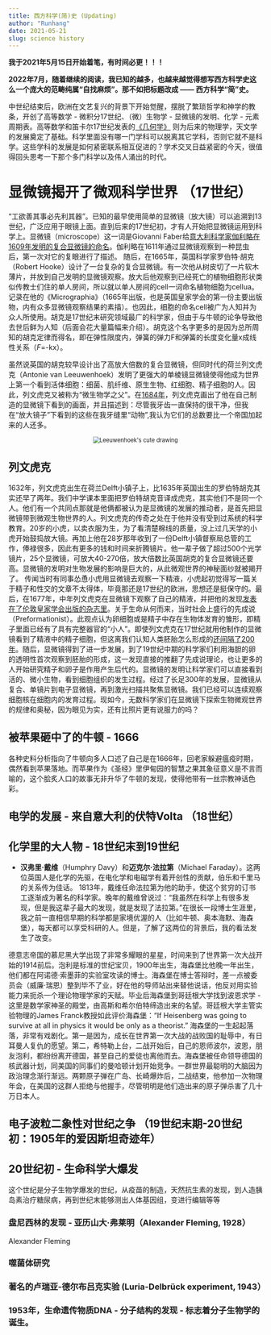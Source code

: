 ```yaml
---
title: 西方科学(简)史 (Updating)
author: "Runhang"
date: 2021-05-21
slug: science history
---
```

**我于2021年5月15日开始着笔，有时间必更！！！**

**2022年7月，随着继续的阅读，我已知的越多，也越来越觉得想写西方科学史这么一个庞大的范畴纯属“自找麻烦”。那不如把标题改成 —— 西方科学“简”史。**

中世纪结束后，欧洲在文艺复兴的背景下开始觉醒，摆脱了繁琐哲学和神学的教条，开创了高等数学 - 微积分17世纪、（微）生物学 - 显微镜的发明、化学 - 元素周期表。高等数学和笛卡尔17世纪发表的[《几何学》](https://baike.baidu.com/item/%E7%AC%9B%E5%8D%A1%E5%B0%94/85475?fromtitle=%E7%AC%9B%E5%8D%A1%E5%84%BF&fromid=156583)
则为后来的物理学，天文学的发展奠定了基础。科学里面没有哪一门学科可以脱离其它学科，否则它就不是科学。这些学科的发展是如何紧密联系相互促进的？学术交叉日益紧密的今天，很值得回头思考一下那个多门科学以及伟人涌出的时代。

# 显微镜揭开了微观科学世界 （17世纪）

“工欲善其事必先利其器”。已知的最早使用简单的显微镜（放大镜）可以追溯到13世纪，广泛应用于眼镜上面。直到后来的17世纪初，才有人开始把显微镜运用到科学上。显微镜（microscope）这一词是Giovanni Faber给[意大利科学家伽利略在1609年发明的复合显微镜的命名](https://www.ncbi.nlm.nih.gov/pmc/articles/PMC4422127/)。伽利略在1611年通过显微镜观察到一种昆虫后，第一次对它的复眼进行了描述。
随后，在1665年，英国科学家罗伯特·胡克（Robert Hooke）设计了一台复杂的复合显微镜。有一次他从树皮切了一片软木薄片，并放到自己发明的显微镜观察。放大后他观察到已经死亡的植物细胞形状类似传教士们住的单人房间，所以就以单人房间的cell一词命名植物细胞为cellua。记录在他的《Micrographia》（1665年出版，也是英国皇家学会的第一份主要出版物，内有众多显微镜观察结果的素描）。也因此，细胞的命名cell被广为人知并为众人所使用。胡克是17世纪末研究领域最广的科学家，但由于与牛顿的论争导致他去世后鲜为人知（后面会花大量篇幅来介绍）。胡克这个名字更多的是因为总所周知的胡克定律而得名，即在弹性限度内，弹簧的弹力F和弹簧的长度变化量x成线性关系（_F_=-kx）。

虽然说英国的胡克较早设计出了高放大倍数的复合显微镜，但同时代的荷兰列文虎克（Antonie van Leeuwenhoek）发明了更强大的单棱镜显微镜使得他成为世界上第一个看到活体细胞：细菌、肌纤维、原生生物、红细胞、精子细胞的人。因此，列文虎克又被称为“微生物学之父”。在[1684年](https://www.youtube.com/watch?v=laeowpY5WPE&t=12s)，列文虎克画出了他在自己制造的显微镜下看到的画面，并且描述到：尽管我牙齿一直保持的很干净，但我在“放大镜子”下看到的这些在我牙缝里“动物”,我认为它们的总数要比一个帝国加起来的人还多。

<center>
<img src="/cn/Website_pics/leeuwenhoek.png" alt="Leeuwenhoek's cute drawing" style="zoom:80%;" />
</center>

## 列文虎克
1632年，列文虎克出生在荷兰Delft小镇子上，比1635年英国出生的罗伯特胡克其实还早了两年。我们中学课本里面把罗伯特胡克音译成虎克，其实他们不是同一个人。他们有一个共同点那就是他俩都被认为是显微镜的发展的推动者，是首先把显微镜带到微观生物世界的人。列文虎克的传奇之处在于他并没有受到过系统的科学教育。20岁的小虎，以卖衣服为生，为了看清楚棉线的质量，没上过几天学的小虎开始鼓捣放大镜。再加上他在28岁那年收到了一份Delft小镇督察局总管的工作，俸禄很多，因此有更多的钱和时间来折腾镜片。他一辈子做了超过500个光学镜片，25个显微镜，可放大40-270倍，放大倍数比英国胡克的复合显微镜还要高。显微镜的发明对生物发展的影响是巨大的，从此微观世界的神秘面纱就被揭开了。 传闻当时有同事怂恿小虎用显微镜去观察一下精液，小虎起初觉得写一篇关于精子和性交的文章不太得体，毕竟那还是17世纪的欧洲，思想还是挺保守的。最后，在1677年，中年列文虎克在显微镜下观察了自己的精液，并把他的发现[发表在了伦敦皇家学会出版的杂志里](https://archive.org/details/philtrans01261904)。关于生命从何而来，当时社会上盛行的先成说（Preformationist）。此观点认为卵细胞或是精子中存在生物体发育的雏形，即精子里面已经有了具有完整器官的“小人”。即使列文虎克在17世纪就用他制作的显微镜看到了精液中的精子细胞，但这离我们认知人类胚胎怎么形成的[还间隔了200年](https://www.smithsonianmag.com/science-nature/scientists-finally-unravel-mysteries-sperm-180963578/)。随后，显微镜得到了进一步发展，到了19世纪中期的科学家们利用海胆的卵的透明性首次观察到胚胎的形成，这一发现直接的推翻了先成说理论，也让更多的人开始研究精子和卵子是作用产生后代的。显微镜的发明让科学家们可以直接看到活的、微小生物，看到细胞组织的发生过程。经过了长足300年的发展，显微镜从复合、单镜片到电子显微镜，再到激光扫描共聚焦显微镜。我们已经可以连续观察细胞核在细胞内的发育过程。现如今，无数科学家们在显微镜下探索生物微观世界的规律和奥秘，因为眼见为实，还有比照片更有说服力的吗？

## 被苹果砸中了的牛顿 - 1666

各种史料分析指向了牛顿向多人口述了自己是在1666年，回老家躲避瘟疫时期，偶然看到苹果落地。而苹果作为《圣经》里伊甸园的智慧之果其象征意义是不言而喻的，这个脍炙人口的故事无非升华了牛顿的发现，使得他带有一丝宗教神话色彩。


## 电学的发展 - 来自意大利的伏特Volta （18世纪）

## 化学里的大人物 - 18世纪末到19世纪

- **汉弗里·戴维**（Humphry Davy）和**迈克尔·法拉第**（Michael Faraday）。这两位英国人是化学的先驱，在电化学和电磁学有着开创性的贡献，伯乐和千里马的关系传为佳话。
1813年，戴维任命法拉第为他的助手，使这个贫穷的订书工逐渐成为著名的科学家。晚年的戴维曾说过：“我虽然在科学上有很多发现，但是我这辈子最大的发现，就是发现了法拉第。”在很长一段博士生涯里，我之前一直相信早期的科学都是家境优渥的人（比如牛顿、奥本海默、海森堡），每天都可以享受科研的人。但是，了解了这两位的背景后，我的看法发生了改变。

德意志帝国的慕尼黑大学出现了非常多耀眼的星星，时间来到了世界第一次大战开始的1914前后。泡利是标准的世纪宝贝，1900年出生，海森堡比他晚一年出生，他们都在阿诺德·索墨菲的实验室攻读的博士。海森堡在博士答辩时，差一点被委员会（威廉·瑞恩）整到毕不了业，好在他的导师站出来替他说话，他反对用实验能力来扼杀一个理论物理学家的天赋。毕业后海森堡到哥廷根大学找到波恩求学 - 这里是数学家神圣的殿堂，由高斯和希尔伯特缔造出来的名望。哥廷根大学主管实验物理的James Franck教授如此评价海森堡：“If Heisenberg was going to survive at all in physics it would be only as a theorist.”
海森堡的一生起起落落，非常有戏剧化。第一是因为，成长在世界第一次大战的战败国的耻辱中，有日耳曼人复仇的愿望。第二，希特勒上台，二战开始后，自己的恩师波尔，波恩，朋友泡利，都纷纷离开德国，甚至自己的爱徒也离他而去。海森堡被任命领导德国的核武器计划，同美国的同事们的曼哈顿计划开始竞争。一群世界最聪明的大脑因为政治理念渐行渐远。两颗原子弹在广岛、长崎爆炸后，二战结束，他参加一次物理年会，在美国的这群人拒绝与他握手，尽管明明是他们造出来的原子弹杀害了几十万日本人。

## 电子波粒二象性对世纪之争 （19世纪末期-20世纪初：1905年的爱因斯坦奇迹年）

## 20世纪初 - 生命科学大爆发

这个世纪是分子生物学爆发的世纪，从疫苗的制造，天然抗生素的发现，到人造胰岛素治疗糖尿病，再到世纪末能够测出人体基因组，变进行编辑等等

### 盘尼西林的发现 - 亚历山大·弗莱明（Alexander Fleming, 1928）

Alexander Fleming

### 噬菌体研究 

### 著名的卢瑞亚-德尔布吕克实验 (Luria-Delbrück experiment, 1943）

### 1953年，生命遗传物质DNA - 分子结构的发现 - 标志着分子生物学的诞生。






